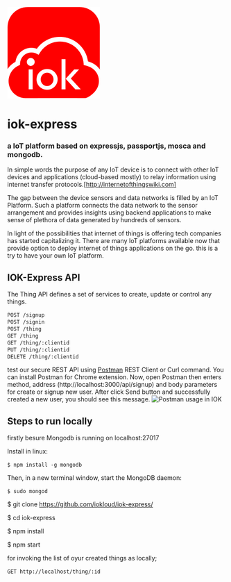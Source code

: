 ![iok-express banner](iokloud-logo.png)

# iok-express

### a IoT platform based on expressjs, passportjs, mosca and mongodb.

In simple words the purpose of any IoT device is to connect with other IoT devices and applications (cloud-based mostly) to relay information using internet transfer protocols.[http://internetofthingswiki.com]

The gap between the device sensors and data networks is filled by an IoT Platform. Such a platform connects the data network to the sensor arrangement and provides insights using backend applications to make sense of plethora of data generated by hundreds of sensors.

In light of the possibilities that internet of things is offering tech companies has started capitalizing it. There are many IoT platforms available now that provide option to deploy internet of things applications on the go. this is a try to have your own IoT platform.


## IOK-Express API
The Thing API defines a set of services to create, update or control any things. 

```
POST /signup
POST /signin
POST /thing
GET /thing
GET /thing/:clientid
PUT /thing/:clientid
DELETE /thing/:clientid
```

test our secure REST API using <a href="https://www.getpostman.com/docs/postman/launching_postman/installation_and_updates">Postman</a> REST Client or Curl command. You can install Postman for Chrome extension.
Now, open Postman then enters method, address (http://localhost:3000/api/signup) and body parameters for create or signup new user. After click Send button and successfully created a new user, you should see this message.
![Postman usage in IOK](https://github.com/iokloud/Documentation/images/iok-express_postman-signup.png)

## Steps to run locally

firstly besure Mongodb is running on localhost:27017

Install in linux:
```
$ npm install -g mongodb
```

Then, in a new terminal window, start the MongoDB daemon:
```
$ sudo mongod
```



$ git clone https://github.com/iokloud/iok-express/

$ cd iok-express

$ npm install

$ npm start


for invoking the list of oyur created things as locally;
```
GET http://localhost/thing/:id
```



